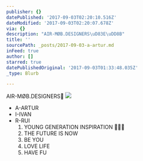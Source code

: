 ```yaml
---
publisher: {}
datePublished: '2017-09-03T02:20:10.516Z'
dateModified: '2017-09-03T02:20:07.678Z'
via: {}
description: "AIR-MØB.DESIGNERS\uD83E\uDD8B"
title: ''
sourcePath: _posts/2017-09-03-a-artur.md
inFeed: true
author: []
starred: true
datePublishedOriginal: '2017-09-03T01:33:48.035Z'
_type: Blurb

---
```

AIR-MØB.DESIGNERS🦋
![](https://s3-us-west-2.amazonaws.com/the-grid-img/p/60f21cc04590c52fc18ac7a7558a8422918c5235.jpg)

* A-ARTUR
* I-IVAN
* R-RUI
  1. YOUNG GENERATION INSPIRATION 🦋💎🦋
  2. THE FUTURE IS NOW
  3. BE YOU
  4. LOVE LIFE
  5. HAVE FU